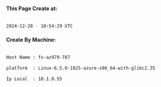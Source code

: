 
   
#### This Page Create at:

```bash

2024-12-28 - 10:54:29 UTC

```

#### Create By Machine:

```bash

Host Name : fv-az979-787

platform  : Linux-6.5.0-1025-azure-x86_64-with-glibc2.35

Ip Local  : 10.1.0.55

```

